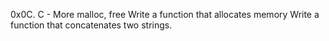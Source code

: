 0x0C. C - More malloc, free
Write a function that allocates memory
Write a function that concatenates two strings.
